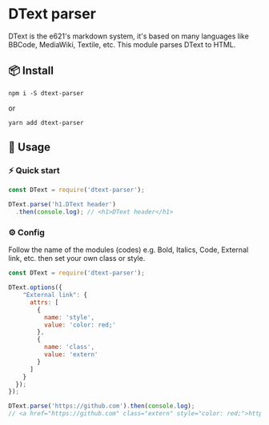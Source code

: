 # DText parser
DText is the e621's markdown system, it's based on many languages like BBCode, MediaWiki, Textile, etc. This module parses DText to HTML.

## 📦 Install
```
npm i -S dtext-parser
```
or
```
yarn add dtext-parser
```

## 🧪 Usage
### ⚡ Quick start
```js
const DText = require('dtext-parser');

DText.parse('h1.DText header')
  .then(console.log); // <h1>DText header</h1>
```

### ⚙ Config
Follow the name of the modules (codes) e.g. Bold, Italics, Code, External link, etc. then set your own class or style.
```js
const DText = require('dtext-parser');

DText.options({
    "External link": {
      attrs: [
        {
          name: 'style',
          value: 'color: red;'
        },
        {
          name: 'class',
          value: 'extern'
        }
      ]
    }
  });
});

DText.parse('https://github.com').then(console.log);
// <a href="https://github.com" class="extern" style="color: red;">https://github.com</a>
```
